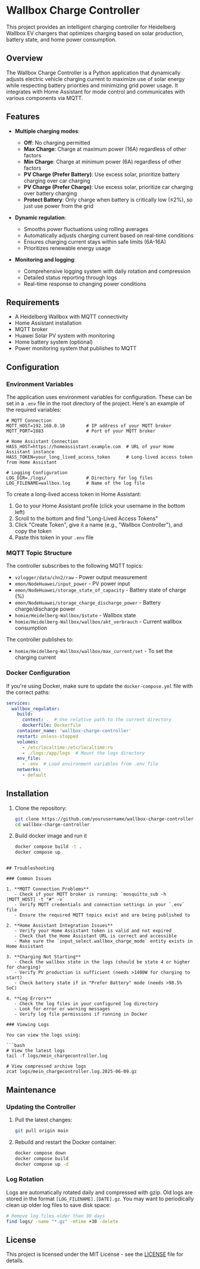 # Wallbox Charge Controller

This project provides an intelligent charging controller for Heidelberg Wallbox EV chargers that optimizes charging based on solar production, battery state, and home power consumption.

## Overview

The Wallbox Charge Controller is a Python application that dynamically adjusts electric vehicle charging current to maximize use of solar energy while respecting battery priorities and minimizing grid power usage. It integrates with Home Assistant for mode control and communicates with various components via MQTT.

## Features

- **Multiple charging modes**:
  - **Off**: No charging permitted
  - **Max Charge**: Charge at maximum power (16A) regardless of other factors
  - **Min Charge**: Charge at minimum power (6A) regardless of other factors
  - **PV Charge (Prefer Battery)**: Use excess solar, prioritize battery charging over car charging
  - **PV Charge (Prefer Charge)**: Use excess solar, prioritize car charging over battery charging
  - **Protect Battery**: Only charge when battery is critically low (≤2%), so just use power from the grid

- **Dynamic regulation**:
  - Smooths power fluctuations using rolling averages
  - Automatically adjusts charging current based on real-time conditions
  - Ensures charging current stays within safe limits (6A-16A)
  - Prioritizes renewable energy usage

- **Monitoring and logging**:
  - Comprehensive logging system with daily rotation and compression
  - Detailed status reporting through logs
  - Real-time response to changing power conditions

## Requirements

- A Heidelberg Wallbox with MQTT connectivity
- Home Assistant installation
- MQTT broker
- Huawei Solar PV system with monitoring
- Home battery system (optional)
- Power monitoring system that publishes to MQTT

## Configuration

### Environment Variables

The application uses environment variables for configuration. These can be set in a `.env` file in the root directory of the project. Here's an example of the required variables:

```dotenv
# MQTT Connection
MQTT_HOST=192.168.0.10        # IP address of your MQTT broker
MQTT_PORT=1883                # Port of your MQTT broker

# Home Assistant Connection
HASS_HOST=https://homeassistant.example.com  # URL of your Home Assistant instance
HASS_TOKEN=your_long_lived_access_token      # Long-lived access token from Home Assistant

# Logging Configuration
LOG_DIR=./logs/               # Directory for log files
LOG_FILENAME=wallbox.log      # Name of the log file
```

To create a long-lived access token in Home Assistant:
1. Go to your Home Assistant profile (click your username in the bottom left)
2. Scroll to the bottom and find "Long-Lived Access Tokens"
3. Click "Create Token", give it a name (e.g., "Wallbox Controller"), and copy the token
4. Paste this token in your `.env` file

### MQTT Topic Structure

The controller subscribes to the following MQTT topics:

- `vzlogger/data/chn2/raw` - Power output measurement
- `emon/NodeHuawei/input_power` - PV power input
- `emon/NodeHuawei/storage_state_of_capacity` - Battery state of charge (%)
- `emon/NodeHuawei/storage_charge_discharge_power` - Battery charge/discharge power
- `homie/Heidelberg-Wallbox/$state` - Wallbox state
- `homie/Heidelberg-Wallbox/wallbox/akt_verbrauch` - Current wallbox consumption

The controller publishes to:
- `homie/Heidelberg-Wallbox/wallbox/max_current/set` - To set the charging current

### Docker Configuration

If you're using Docker, make sure to update the `docker-compose.yml` file with the correct paths:

```yaml
services: 
  wallbox_regulator:
    build:
      context: .  # Use relative path to the current directory
      dockerfile: Dockerfile
    container_name: 'wallbox-charge-controller'
    restart: unless-stopped
    volumes:
      - /etc/localtime:/etc/localtime:ro
      - ./logs:/app/logs  # Mount the logs directory
    env_file:
      - .env  # Load environment variables from .env file
    networks:
      - default
```

## Installation

1. Clone the repository:
   ```bash
   git clone https://github.com/yourusername/wallbox-charge-controller.git
   cd wallbox-charge-controller
   
2. Build docker image and run it 
   ```bash
   docker compose build -t .
   docker compose up
```

## Troubleshooting

### Common Issues

1. **MQTT Connection Problems**
   - Check if your MQTT broker is running: `mosquitto_sub -h [MQTT_HOST] -t "#" -v`
   - Verify MQTT credentials and connection settings in your `.env` file
   - Ensure the required MQTT topics exist and are being published to

2. **Home Assistant Integration Issues**
   - Verify your Home Assistant token is valid and not expired
   - Check that the Home Assistant URL is correct and accessible
   - Make sure the `input_select.wallbox_charge_mode` entity exists in Home Assistant

3. **Charging Not Starting**
   - Check the wallbox state in the logs (should be state 4 or higher for charging)
   - Verify PV production is sufficient (needs >1400W for charging to start)
   - Check battery state if in "Prefer Battery" mode (needs >98.5% SoC)

4. **Log Errors**
   - Check the log files in your configured log directory
   - Look for error or warning messages
   - Verify log file permissions if running in Docker

### Viewing Logs

You can view the logs using:

```bash
# View the latest logs
tail -f logs/mein_chargecontroller.log

# View compressed archive logs
zcat logs/mein_chargecontroller.log.2025-06-09.gz
```

## Maintenance

### Updating the Controller

1. Pull the latest changes:
   ```bash
   git pull origin main
   ```

2. Rebuild and restart the Docker container:
   ```bash
   docker compose down
   docker compose build
   docker compose up -d
   ```

### Log Rotation

Logs are automatically rotated daily and compressed with gzip. Old logs are stored in the format `[LOG_FILENAME].[DATE].gz`. You may want to periodically clean up older log files to save disk space:

```bash
# Remove log files older than 30 days
find logs/ -name "*.gz" -mtime +30 -delete
```

## License

This project is licensed under the MIT License - see the [LICENSE](LICENSE) file for details.

